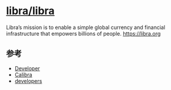 # [libra/libra](https://github.com/libra/libra)

Libra’s mission is to enable a simple global currency and financial infrastructure that empowers billions of people. https://libra.org

## 参考

* [Developer](https://developers.libra.org)
* [Calibra](https://www.calibra.com/)
* [developers](https://developers.libra.org/docs/welcome-to-libra)
